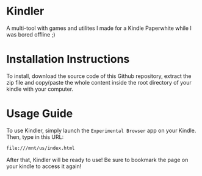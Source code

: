 # Kindler
A multi-tool with games and utilites I made for a Kindle Paperwhite while I was bored offline ;)

# Installation Instructions
To install, download the source code of this Github repository, extract the zip file and copy/paste the whole content inside the root directory of your kindle with your computer.

# Usage Guide
To use Kindler, simply launch the `Experimental Browser` app on your Kindle. Then, type in this URL: 
```bash
file:///mnt/us/index.html
```
After that, Kindler will be ready to use! Be sure to bookmark the page on your kindle to access it again!
